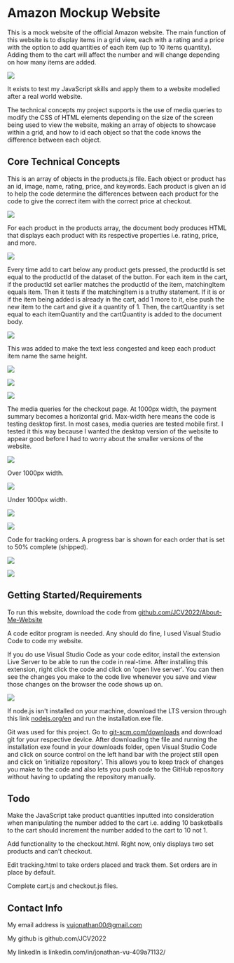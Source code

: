 # Amazon Mockup Website

This is a mock website of the official Amazon website. The main function of this website is to display items in a grid view, each with a rating and a price with the option to add quantities of each item (up to 10 items quantity). Adding them to the cart will affect the number and will change depending on how many items are added. 

![](images/amazonhome.png)

It exists to test my JavaScript skills and apply them to a website modelled after a real world website. 

The technical concepts my project supports is the use of media queries to modify the CSS of HTML elements depending on the size of the screen being used to view the website, making an array of objects to showcase within a grid, and how to id each object so that the code knows the difference between each object. 

## Core Technical Concepts

This is an array of objects in the products.js file. Each object or product has an id, image, name, rating, price, and keywords. Each product is given an id to help the code determine the differences between each product for the code to give the correct item with the correct price at checkout.

![](images/products.png)

For each product in the products array, the document body produces HTML that displays each product with its respective properties i.e. rating, price, and more.

![](images/js.png)

Every time add to cart below any product gets pressed, the productId is set equal to the productId of the dataset of the button. For each item in the cart, if the productId set earlier matches the productId of the item, matchingItem equals item. Then it tests if the matchingItem is a truthy statement. If it is or if the item being added is already in the cart, add 1 more to it, else push the new item to the cart and give it a quantity of 1. Then, the cartQuantity is set equal to each itemQuantity and the cartQuantity is added to the document body. 

![](images/js1.png)

This was added to make the text less congested and keep each product item name the same height. 

![](images/limit_two_lines.png)



![](images/product_example.png)

![](images/css.png)

The media queries for the checkout page. At 1000px width, the payment summary becomes a horizontal grid. Max-width here means the code is testing desktop first. In most cases, media queries are tested mobile first. I tested it this way because I wanted the desktop version of the website to appear good before I had to worry about the smaller versions of the website.

![](images/css1.png)

Over 1000px width.

![](images/checkout.png)

Under 1000px width.

![](images/checkout1.png)

![](images/checkout2.png)

Code for tracking orders. A progress bar is shown for each order that is set to 50% complete (shipped).

![](images/progress_bar.png)

![](images/progress.png)

## Getting Started/Requirements

To run this website, download the code from [github.com/JCV2022/About-Me-Website](https://github.com/JCV2022/About-Me-Website)

A code editor program is needed. Any should do fine, I used Visual Studio Code to code my website.

If you do use Visual Studio Code as your code editor, install the extension Live Server to be able to run the code in real-time. After installing this extension, right click the code and click on 'open live server'. You can then see the changes you make to the code live whenever you save and view those changes on the browser the code shows up on. 

![](images/liveserver.png)

If node.js isn't installed on your machine, download the LTS version through this link [nodejs.org/en](https://nodejs.org/en) and run the installation.exe file.

Git was used for this project. Go to [git-scm.com/downloads](https://git-scm.com/downloads) and download git for your respective device. After downloading the file and running the installation exe found in your downloads folder, open Visual Studio Code and click on source control on the left hand bar with the project still open and click on 'initialize repository'. This allows you to keep track of changes you make to the code and also lets you push code to the GitHub repository without having to updating the repository manually. 

## Todo

Make the JavaScript take product quantities inputted into consideration when manipulating the number added to the cart i.e. adding 10 basketballs to the cart should increment the number added to the cart to 10 not 1. 

Add functionality to the checkout.html. Right now, only displays two set products and can't checkout.

Edit tracking.html to take orders placed and track them. Set orders are in place by default.

Complete cart.js and checkout.js files.

## Contact Info

My email address is vujonathan00@gmail.com

My github is github.com/JCV2022

My linkedIn is linkedin.com/in/jonathan-vu-409a71132/
